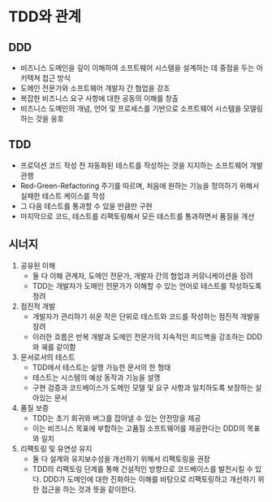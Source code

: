 # TDD와 관계

## DDD
- 비즈니스 도메인을 깊이 이해하여 소프트웨어 시스템을 설계하는 데 중점을 두는 아키텍쳐 접근 방식
- 도메인 전문가와 소프트웨어 개발자 간 협업을 강조
- 복잡한 비즈니스 요구 사항에 대한 공동의 이해를 창출
- 비즈니스 도메인의 개념, 언어 및 프로세스를 기반으로 소프트웨어 시스템을 모델링하는 것을 옹호

## TDD
- 프로덕션 코드 작성 전 자동화된 테스트를 작성하는 것을 지지하는 소프트웨어 개발 관행
- Red-Green-Refactoring 주기를 따르며, 처음에 원하는 기능을 정의하기 위해서 실패한 테스트 케이스를 작성
- 그 다음 테스트를 통과할 수 있을 만큼만 구현
- 마지막으로 코드, 테스트를 리팩토링해서 모든 테스트를 통과하면서 품질을 개선

## 시너지
1. 공유된 이해
   - 둘 다 이해 관계자, 도메인 전문가, 개발자 간의 협업과 커뮤니케이션을 장려
   - TDD는 개발자가 도메인 전문가가 이해할 수 있는 언어로 테스트를 작성하도록 정려
2. 점진적 개발
   - 개발자가 관리하기 쉬운 작은 단위로 테스트와 코드를 작성하는 점진적 개발을 장려
   - 이러한 흐름은 반복 개발과 도메인 전문가의 지속적인 피드백을 강조하는 DDD와 궤를 같이함
3. 문서로서의 테스트
   - TDD에서 테스트는 실행 가능한 문서의 한 형태
   - 테스트는 시스템의 예상 동작과 기능을 설명
   - 구현 검증과 코드베이스가 도메인 모델 및 요구 사항과 일치하도록 보장하는 살아있는 문서
4. 품질 보증
   - TDD는 초기 회귀와 버그를 잡아낼 수 있는 안전망을 제공
   - 이는 비즈니스 목표에 부합하는 고품질 소프트웨어를 제공한다는 DDD의 목표와 일치 
5. 리팩토링 및 유연성 유지
   - 둘 다 설계와 유지보수성을 개선하기 위해서 리팩토링을 권장
   - TDD의 리팩토링 단계를 통해 건설적인 방향으로 코드베이스를 발전시킬 수 있다. DDD가 도메인에 대한 진화하는 이해를 바탕으로 리팩토링하고 개선하기 위한 접근을 하는 것과 뜻을 같이한다.